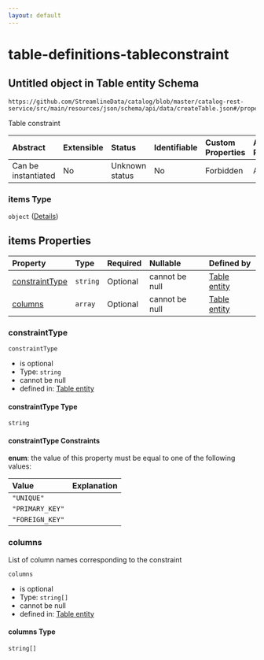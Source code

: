 ```yaml
---
layout: default
---
```


# table-definitions-tableconstraint

## Untitled object in Table entity Schema

```text
https://github.com/StreamlineData/catalog/blob/master/catalog-rest-service/src/main/resources/json/schema/api/data/createTable.json#/properties/tableConstraints/items
```

Table constraint

| Abstract | Extensible | Status | Identifiable | Custom Properties | Additional Properties | Access Restrictions | Defined In |
| :--- | :--- | :--- | :--- | :--- | :--- | :--- | :--- |
| Can be instantiated | No | Unknown status | No | Forbidden | Allowed | none | [createTable.json\*](https://github.com/parthp2107/JsonMd/tree/7c007d55cf8a594dae64d75ff2874e8f1bc91e95/createTable.json) |

### items Type

`object` \([Details](table-definitions-tableconstraint.md)\)

## items Properties

| Property | Type | Required | Nullable | Defined by |
| :--- | :--- | :--- | :--- | :--- |
| [constraintType](table-definitions-tableconstraint.md#constrainttype) | `string` | Optional | cannot be null | [Table entity](table-definitions-tableconstraint-properties-constrainttype.md) |
| [columns](table-definitions-tableconstraint.md#columns) | `array` | Optional | cannot be null | [Table entity](table-definitions-tableconstraint-properties-columns.md) |

### constraintType

`constraintType`

* is optional
* Type: `string`
* cannot be null
* defined in: [Table entity](table-definitions-tableconstraint-properties-constrainttype.md)

#### constraintType Type

`string`

#### constraintType Constraints

**enum**: the value of this property must be equal to one of the following values:

| Value | Explanation |
| :--- | :--- |
| `"UNIQUE"` |  |
| `"PRIMARY_KEY"` |  |
| `"FOREIGN_KEY"` |  |

### columns

List of column names corresponding to the constraint

`columns`

* is optional
* Type: `string[]`
* cannot be null
* defined in: [Table entity](table-definitions-tableconstraint-properties-columns.md)

#### columns Type

`string[]`


